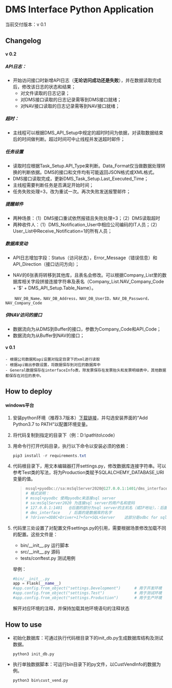 # DMS Interface Python Application

当前交付版本：v 0.1

## Changelog

#### v 0.2

##### API日志：

- 开始访问接口时新增API日志（**无论访问成功还是失败**），并在数据读取完成后，修改该日志的状态和结果；
  - 对文件读取的日志记录；
  - 对DMS接口读取的日志记录需等到DMS接口就绪；
  - 对NAV接口读取的日志记录需等到NAV接口就绪；

##### 超时：

- 主线程可以根据DMS_API_Setup中规定的超时时间为依据，对读取数据结束后的时间做判断。超过时间可中止线程并发送超时邮件；

##### 任务设置

- 读取时应根据Task_Setup.API_Type来判断。Data_Format仅当做数据处理转换的判断依据。DMS的接口和文件均有可能返回JSON格式或XML格式。
- DMS接口读取完成，更新DMS_Task_Setup.Last_Executed_Time；
- 主线程需要判断任务是否满足开始时间；
- 任务失败处理=3，改为重试一次。再次失败发送报警邮件；

##### 提醒邮件

- 两种场景：（1）DMS接口重试依然报错且失败处理=3；（2）DMS读取超时
- 两种收件人：（1）DMS_Notification_User中相应公司编码的IT人员；（2）User_List中Receive_Notification=1的所有人员；

##### 数据库变动

- API日志增加字段：Status（访问状态），Error_Message（错误信息）和API_Direction（接口访问方向）；

- NAV的6张表将转移到其他库，且表名会修改。可以根据Company_List里的数据库相关字段拼接连接字符串及表名（Company_List.NAV_Company_Code + '\$' + DMS_API_Setup.Table_Name）。

```
	NAV_DB_Name，NAV_DB_Address，NAV_DB_UserID，NAV_DB_Password，NAV_Company_Code
```

##### 供NAV访问的接口

- 数据流向为从DMS到Buffer的接口，参数为Company_Code和API_Code；
- 数据流向为从Buffer到NAV的接口；



#### v 0.1

	- 根据公司数据和api设置对指定目录下的xml进行读取
	- 根据api输出参数设置，将数据保存到对应的数据库中
	- General数据保存在interfaceInfo表，除发票保存在发票抬头和发票明细表中，其他数据都保存在对应的表中。

## How to deploy

#### windows平台

1. 安装python环境（推荐3.7版本）[下载链接](https://www.python.org/ftp/python/3.8.6/python-3.8.6rc1-amd64.exe)，并勾选安装界面的“Add Python3.7 to PATH“以配置环境变量。

2. 将代码复制到指定的目录下（例：D:\path\to\code）

3. 用命令行打开代码目录，执行以下命令以安装必须的依赖：

   ```powershell
   pip3 install -r requirements.txt
   ```

4. 代码根目录下，用文本编辑器打开settings.py，修改数据库连接字符串。可以参考Test类的写法，将为Production类赋予SQLALCHEMY_DATABASE_URI变量的值。

   > ```python
   > mssql+pyodbc://sa:msSqlServer2020@127.0.0.1:1401/dms_interface?driver=ODBC+Driver+17+for+SQL+Server
   > # 格式说明：
   > # mssql+pyodbc	使用pyodbc来连接sql server
   > # sa:msSqlServer2020 为连接sql server的用户名和密码
   > # 127.0.0.1:1401	@后面的部分为sql server的主机名（或IP地址），：后面是端口号（默认1433）
   > # dms_interface	/ 后面的是数据库的名字
   > # ?driver=ODBC+Driver+17+for+SQL+Server	这部分是odbc for sqlserver驱动的版本，这里连接的是sql server 2017
   > ```

5. 代码里三处设置了对配置文件settings.py的引用，需要根据场景修改加载不同的配置。这些文件是：

   - bin/\_\_init\_\_.py	        运行脚本
   - src/\_\_init\_\_.py            源码
   - tests/conftest.py         测试用例

   举例：

   ```python
   #bin/__init__.py
   app = Flask(__name__)
   #app.config.from_object("settings.Development")      # 用于开发环境
   #app.config.from_object("settings.Test")             # 用于测试环境
   #app.config.from_object("settings.Production")       # 用于生产环境
   ```

   解开对应环境的注释，并保持加载其他环境语句的注释状态

## How to use

- 初始化数据库：可通过执行代码根目录下的init_db.py生成数据库结构及测试数据。

  ```shell
  python3 init_db.py
  ```

- 执行单独数据脚本：可运行bin目录下的py文件，以CustVendInfo的数据为例。

  ```shell
  python3 bin\cust_vend.py
  ```